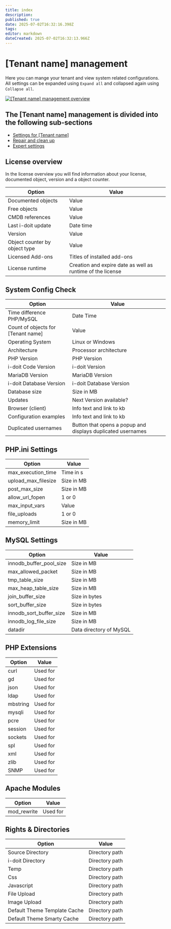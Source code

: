 ```yaml
---
title: index
description: 
published: true
date: 2025-07-02T16:32:16.398Z
tags: 
editor: markdown
dateCreated: 2025-07-02T16:32:13.966Z
---
```


# [Tenant name] management

Here you can mange your tenant and view system related configurations. All settings can be expanded using `Expand all` and collapsed again using `Collapse all`.

[![[Tenant name] management overview](../../../assets/images/en/system-administration/administration/tenant-mangement/1-tm.png)](../../../assets/images/en/system-administration/administration/tenant-mangement/1-tm.png)

## The [Tenant name] management is divided into the following sub-sections

-   [Settings for [Tenant name]](settings-for-tenant.md)
-   [Repair and clean up](repair-and-clean-up.md)
-   [Expert settings](expert-settings.md)

## License overview

In the license overview you will find information about your license, documented object, version and a object counter.

| Option                        | Value                                                      |
| ----------------------------- | ---------------------------------------------------------- |
| Documented objects            | Value                                                      |
| Free objects                  | Value                                                      |
| CMDB references               | Value                                                      |
| Last i-doit update            | Date time                                                  |
| Version                       | Value                                                      |
| Object counter by object type | Value                                                      |
| Licensed Add-ons              | Titles of installed add-ons                                |
| License runtime               | Creation and expire date as well as runtime of the license |

## System Config Check

| Option                             | Value                                                       |
| ---------------------------------- | ----------------------------------------------------------- |
| Time difference PHP/MySQL          | Date Time                                                   |
| Count of objects for [Tenant name] | Value                                                       |
| Operating System                   | Linux or Windows                                            |
| Architecture                       | Processor architecture                                      |
| PHP Version                        | PHP Version                                                 |
| i-doit Code Version                | i-doit Version                                              |
| MariaDB Version                    | MariaDB Version                                             |
| i-doit Database Version            | i-doit Database Version                                     |
| Database size                      | Size in MB                                                  |
| Updates                            | Next Version available?                                     |
| Browser (client)                   | Info text and link to kb                                    |
| Configuration examples             | Info text and link to kb                                    |
| Duplicated usernames               | Button that opens a popup and displays duplicated usernames |

## PHP.ini Settings

| Option              | Value      |
| ------------------- | ---------- |
| max_execution_time  | Time in s  |
| upload_max_filesize | Size in MB |
| post_max_size       | Size in MB |
| allow_url_fopen     | 1 or 0     |
| max_input_vars      | Value      |
| file_uploads        | 1 or 0     |
| memory_limit        | Size in MB |

## MySQL Settings
<!-- cSpell:disable -->
| Option                  | Value                   |
| ----------------------- | ----------------------- |
| innodb_buffer_pool_size | Size in MB              |
| max_allowed_packet      | Size in MB              |
| tmp_table_size          | Size in MB              |
| max_heap_table_size     | Size in MB              |
| join_buffer_size        | Size in bytes           |
| sort_buffer_size        | Size in bytes           |
| innodb_sort_buffer_size | Size in MB              |
| innodb_log_file_size    | Size in MB              |
| datadir                 | Data directory of MySQL |
<!-- cSpell:enable -->
## PHP Extensions
<!-- cSpell:disable -->
| Option   | Value    |
| -------- | -------- |
| curl     | Used for |
| gd       | Used for |
| json     | Used for |
| ldap     | Used for |
| mbstring | Used for |
| mysqli   | Used for |
| pcre     | Used for |
| session  | Used for |
| sockets  | Used for |
| spl      | Used for |
| xml      | Used for |
| zlib     | Used for |
| SNMP     | Used for |
<!-- cSpell:enable -->
## Apache Modules

| Option      | Value    |
| ----------- | -------- |
| mod_rewrite | Used for |

## Rights & Directories

| Option                       | Value          |
| ---------------------------- | -------------- |
| Source Directory             | Directory path |
| i-doit Directory             | Directory path |
| Temp                         | Directory path |
| Css                          | Directory path |
| Javascript                   | Directory path |
| File Upload                  | Directory path |
| Image Upload                 | Directory path |
| Default Theme Template Cache | Directory path |
| Default Theme Smarty Cache   | Directory path |
